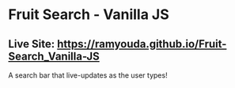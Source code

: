 # Fruit Search - Vanilla JS

## Live Site: https://ramyouda.github.io/Fruit-Search_Vanilla-JS

A search bar that live-updates as the user types!

